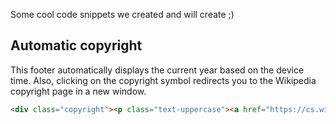 <p>Some cool code snippets we created and will create ;)</p>

<h2><b>Automatic copyright</b></h2>
<p>This footer automatically displays the current year based on the device time. Also, clicking on the copyright symbol redirects you to the Wikipedia copyright page in a new window.</p>

```html
<div class="copyright"><p class="text-uppercase"><a href="https://cs.wikipedia.org/wiki/Autorsk%C3%A9_pr%C3%A1vo" target="_blank" rel="noopener noreferrer">&copy; </a><script>document write(new Date().getFullYear())</script>Copyright holder</p></div>
```
